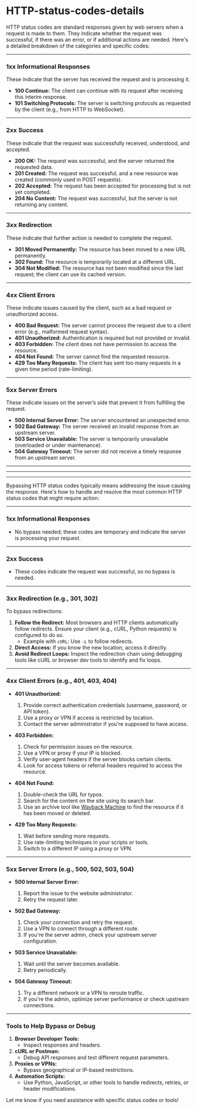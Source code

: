 # HTTP-status-codes-details
HTTP status codes are standard responses given by web servers when a request is made to them. They indicate whether the request was successful, if there was an error, or if additional actions are needed. Here's a detailed breakdown of the categories and specific codes:

---

### **1xx Informational Responses**
These indicate that the server has received the request and is processing it.

- **100 Continue:** The client can continue with its request after receiving this interim response.
- **101 Switching Protocols:** The server is switching protocols as requested by the client (e.g., from HTTP to WebSocket).

---

### **2xx Success**
These indicate that the request was successfully received, understood, and accepted.

- **200 OK:** The request was successful, and the server returned the requested data.
- **201 Created:** The request was successful, and a new resource was created (commonly used in POST requests).
- **202 Accepted:** The request has been accepted for processing but is not yet completed.
- **204 No Content:** The request was successful, but the server is not returning any content.

---

### **3xx Redirection**
These indicate that further action is needed to complete the request.

- **301 Moved Permanently:** The resource has been moved to a new URL permanently.
- **302 Found:** The resource is temporarily located at a different URL.
- **304 Not Modified:** The resource has not been modified since the last request; the client can use its cached version.

---

### **4xx Client Errors**
These indicate issues caused by the client, such as a bad request or unauthorized access.

- **400 Bad Request:** The server cannot process the request due to a client error (e.g., malformed request syntax).
- **401 Unauthorized:** Authentication is required but not provided or invalid.
- **403 Forbidden:** The client does not have permission to access the resource.
- **404 Not Found:** The server cannot find the requested resource.
- **429 Too Many Requests:** The client has sent too many requests in a given time period (rate-limiting).

---

### **5xx Server Errors**
These indicate issues on the server’s side that prevent it from fulfilling the request.

- **500 Internal Server Error:** The server encountered an unexpected error.
- **502 Bad Gateway:** The server received an invalid response from an upstream server.
- **503 Service Unavailable:** The server is temporarily unavailable (overloaded or under maintenance).
- **504 Gateway Timeout:** The server did not receive a timely response from an upstream server.

---
---
---
Bypassing HTTP status codes typically means addressing the issue causing the response. Here's how to handle and resolve the most common HTTP status codes that might require action:

---

### **1xx Informational Responses**
- No bypass needed; these codes are temporary and indicate the server is processing your request.

---

### **2xx Success**
- These codes indicate the request was successful, so no bypass is needed.

---

### **3xx Redirection (e.g., 301, 302)**
To bypass redirections:
1. **Follow the Redirect:** Most browsers and HTTP clients automatically follow redirects. Ensure your client (e.g., cURL, Python requests) is configured to do so.
   - Example with `cURL`: Use `-L` to follow redirects.
2. **Direct Access:** If you know the new location, access it directly.
3. **Avoid Redirect Loops:** Inspect the redirection chain using debugging tools like cURL or browser dev tools to identify and fix loops.

---

### **4xx Client Errors (e.g., 401, 403, 404)**
- **401 Unauthorized:**
  1. Provide correct authentication credentials (username, password, or API token).
  2. Use a proxy or VPN if access is restricted by location.
  3. Contact the server administrator if you're supposed to have access.

- **403 Forbidden:**
  1. Check for permission issues on the resource.
  2. Use a VPN or proxy if your IP is blocked.
  3. Verify user-agent headers if the server blocks certain clients.
  4. Look for access tokens or referral headers required to access the resource.

- **404 Not Found:**
  1. Double-check the URL for typos.
  2. Search for the content on the site using its search bar.
  3. Use an archive tool like [Wayback Machine](https://archive.org) to find the resource if it has been moved or deleted.

- **429 Too Many Requests:**
  1. Wait before sending more requests.
  2. Use rate-limiting techniques in your scripts or tools.
  3. Switch to a different IP using a proxy or VPN.

---

### **5xx Server Errors (e.g., 500, 502, 503, 504)**
- **500 Internal Server Error:**
  1. Report the issue to the website administrator.
  2. Retry the request later.

- **502 Bad Gateway:**
  1. Check your connection and retry the request.
  2. Use a VPN to connect through a different route.
  3. If you're the server admin, check your upstream server configuration.

- **503 Service Unavailable:**
  1. Wait until the server becomes available.
  2. Retry periodically.

- **504 Gateway Timeout:**
  1. Try a different network or a VPN to reroute traffic.
  2. If you're the admin, optimize server performance or check upstream connections.

---

### **Tools to Help Bypass or Debug**
1. **Browser Developer Tools:**
   - Inspect responses and headers.
2. **cURL or Postman:**
   - Debug API responses and test different request parameters.
3. **Proxies or VPNs:**
   - Bypass geographical or IP-based restrictions.
4. **Automation Scripts:**
   - Use Python, JavaScript, or other tools to handle redirects, retries, or header modifications.

Let me know if you need assistance with specific status codes or tools!
